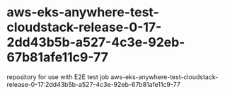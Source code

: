 # aws-eks-anywhere-test-cloudstack-release-0-17-2dd43b5b-a527-4c3e-92eb-67b81afe11c9-77
repository for use with E2E test job aws-eks-anywhere-test-cloudstack-release-0-17:2dd43b5b-a527-4c3e-92eb-67b81afe11c9-77
